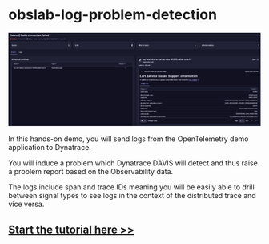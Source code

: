 # obslab-log-problem-detection

![problem details](docs/images/problem-details.png)

In this hands-on demo, you will send logs from the OpenTelemetry demo application to Dynatrace.

You will induce a problem which Dynatrace DAVIS will detect and thus raise a problem report based on the Observability data.

The logs include span and trace IDs meaning you will be easily able to drill between signal types to see logs in the context of the distributed trace and vice versa.

## [Start the tutorial here >>](https://dynatrace.github.io/obslab-log-problem-detection)
